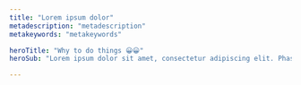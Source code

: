 ```yaml
---
title: "Lorem ipsum dolor"
metadescription: "metadescription"
metakeywords: "metakeywords"

heroTitle: "Why to do things 😀😀"
heroSub: "Lorem ipsum dolor sit amet, consectetur adipiscing elit. Phasellus pellentesque."

---
```

